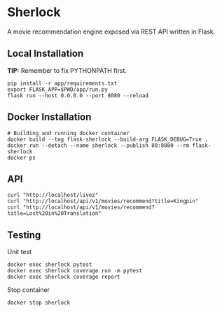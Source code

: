 # Sherlock

A movie recommendation engine exposed via REST API written in Flask.

## Local Installation

**TIP:** Remember to fix PYTHONPATH first.

```shell
pip install -r app/requirements.txt
export FLASK_APP=$PWD/app/run.py
flask run --host 0.0.0.0 --port 8080 --reload
```

## Docker Installation

```shell
# Building and running docker container
docker build --tag flask-sherlock --build-arg FLASK_DEBUG=True .
docker run --detach --name sherlock --publish 80:8080 --rm flask-sherlock
docker ps
```

## API

```shell
curl "http://localhost/livez"
curl "http://localhost/api/v1/movies/recommend?title=Kingpin"
curl "http://localhost/api/v1/movies/recommend?title=Lost%20in%20Translation"
```

## Testing

Unit test

```shell
docker exec sherlock pytest
docker exec sherlock coverage run -m pytest
docker exec sherlock coverage report
```

Stop container

```shell
docker stop sherlock
```
